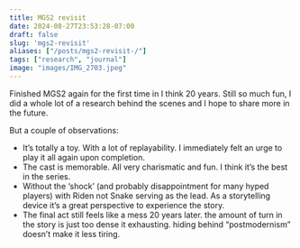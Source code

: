 ```yaml
---
title: MGS2 revisit
date: 2024-08-27T23:53:28-07:00
draft: false
slug: 'mgs2-revisit'
aliases: ["/posts/mgs2-revisit-/"]
tags: ["research", "journal"]
image: "images/IMG_2703.jpeg"
---
```




Finished MGS2 again for the first time in I think 20 years. Still so much fun, I did a whole lot of a research behind the scenes and I hope to share more in the future. 

But a couple of observations: 
- It’s totally a toy. With a lot of replayability. I immediately felt an urge to play it all again upon completion. 
- The cast is memorable. All very charismatic and fun. I think it’s the best in the series. 
- Without the ‘shock’ (and probably disappointment for many hyped players) with Riden not Snake serving as the lead. As a storytelling device it’s a great perspective to experience the story. 
- The final act still feels like a mess 20 years later. the amount of turn in the story is just too dense it exhausting.  hiding behind “postmodernism” doesn’t make it less tiring.
